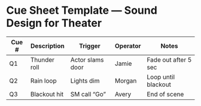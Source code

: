 # Cue Sheet Template — Sound Design for Theater

| Cue # | Description   | Trigger           | Operator | Notes                   |
|-------|---------------|------------------|----------|-------------------------|
| Q1    | Thunder roll  | Actor slams door | Jamie    | Fade out after 5 sec    |
| Q2    | Rain loop     | Lights dim       | Morgan   | Loop until blackout     |
| Q3    | Blackout hit  | SM call “Go”     | Avery    | End of scene            |
